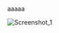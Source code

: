 aaaaa

![Screenshot_1](https://user-images.githubusercontent.com/46786882/94330617-fa368400-ffbd-11ea-95c8-8538e2c2b0c2.png)
